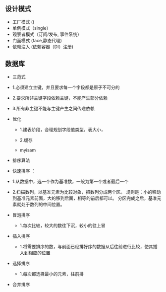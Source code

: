 
## 设计模式

  - 工厂模式 ()
  - 单例模式（single）
  - 观察者模式（订阅/发布, 事件系统）
  - 门面模式 (face,静态代理)
  - 依赖注入 (依赖容器（DI）注册)

## 数据库

 - 三范式

  - 1.必须建立主键，并且要求每一个字段都是原子不可分的
  - 2.要求所非主键字段依赖主键，不能产生部分依赖
  - 3.所有非主键不能与主键产生之间传递依赖

- 优化

  - 1.建表阶段，合理规划字段值类型，表大小，
  - 2.缓存

  - myisam

- 排序算法

 - 快速排序 ：
  - 1.从数据中，选一个作为基准数，一般为第一个或者最后一个
  - 2.扫描数列，以基准元素为比较对象，把数列分成两个区。
    规则是：小的移动到基准元素前面，大的移到后面，相等的前后都可以。
    分区完成之后，基准元素就处于数列的中间位置。
 - 冒泡排序
   - 1.每次比较，较大的数往下沉，较小的往上冒
 - 插入排序
   - 1.将需要排序的数，与前面已经排好序的数据从后往前进行比较，使其插入到相应的位置
 - 选择排序
   - 1.每次都选择最小的元素，往前排
 - 合并排序



